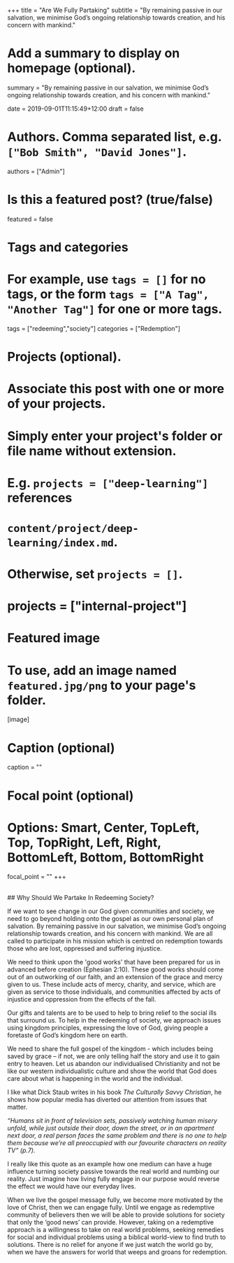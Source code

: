 +++
title = "Are We Fully Partaking"
subtitle = "By remaining passive in our salvation, we minimise God’s ongoing relationship towards creation, and his concern with mankind."

# Add a summary to display on homepage (optional).
summary = "By remaining passive in our salvation, we minimise God’s ongoing relationship towards creation, and his concern with mankind."

date = 2019-09-01T11:15:49+12:00
draft = false 

# Authors. Comma separated list, e.g. `["Bob Smith", "David Jones"]`.
authors = ["Admin"]

# Is this a featured post? (true/false)
featured = false

# Tags and categories
# For example, use `tags = []` for no tags, or the form `tags = ["A Tag", "Another Tag"]` for one or more tags.
tags = ["redeeming","society"]
categories = ["Redemption"]

# Projects (optional).
#   Associate this post with one or more of your projects.
#   Simply enter your project's folder or file name without extension.
#   E.g. `projects = ["deep-learning"]` references 
#   `content/project/deep-learning/index.md`.
#   Otherwise, set `projects = []`.
# projects = ["internal-project"]

# Featured image
# To use, add an image named `featured.jpg/png` to your page's folder. 
[image]
  # Caption (optional)
  caption = ""

  # Focal point (optional)
  # Options: Smart, Center, TopLeft, Top, TopRight, Left, Right, BottomLeft, Bottom, BottomRight
  focal_point = ""
+++

<br>
## Why Should We Partake In Redeeming Society?
<br>



If we want to see change in our God given communities and society, we need to go beyond holding onto the gospel as our own personal plan of salvation. By remaining passive in our salvation, we minimise God’s ongoing relationship towards creation, and his concern with mankind. We are all called to participate in his mission which is centred on redemption towards those who are lost, oppressed and suffering injustice.

We need to think upon the 'good works' that have been prepared for us in advanced before creation (Ephesian 2:10). These good works should come out of an outworking of our faith, and an extension of the grace and mercy given to us. These include acts of mercy, charity, and service, which are given as service to those individuals, and communities affected by acts of injustice and oppression from the effects of the fall. 

Our gifts and talents are to be used to help to bring relief to the social ills that surround us. To help in the redeeming of society, we approach issues using kingdom principles, expressing the love of God, giving people a foretaste of God’s kingdom here on earth.

We need to share the full gospel of the kingdom - which includes being saved by grace – if not, we are only telling half the story and use it to gain entry to heaven.  Let us abandon our individualised Christianity and not be like our western individualistic culture and show the world that God does care about what is happening in the world and the individual. 

I like what Dick Staub writes in his book _The Culturally Savvy Christian_, he shows how popular media has diverted our attention from issues that matter.

_“Humans sit in front of television sets, passively watching human misery unfold, while just outside their door, down the street, or in an apartment next door, a real person faces the same problem and there is no one to help them because we’re all preoccupied with our favourite characters on reality TV” (p.7)._

I really like this quote as an example how one medium can have a huge influence turning society passive towards the real world and numbing our reality. Just imagine how living fully engage in our purpose would reverse the effect we would have our everyday lives.

When we live the gospel message fully, we become more motivated by the love of Christ, then we can engage fully. Until we engage as redemptive community of believers then we will be able to provide solutions for society that only the ‘good news’ can provide. However, taking on a redemptive approach is a willingness to take on real world problems, seeking remedies for social and individual problems using a biblical world-view to find truth to solutions. There is no relief for anyone if we just watch the world go by, when we have the answers for world that weeps and groans for redemption. 









 






